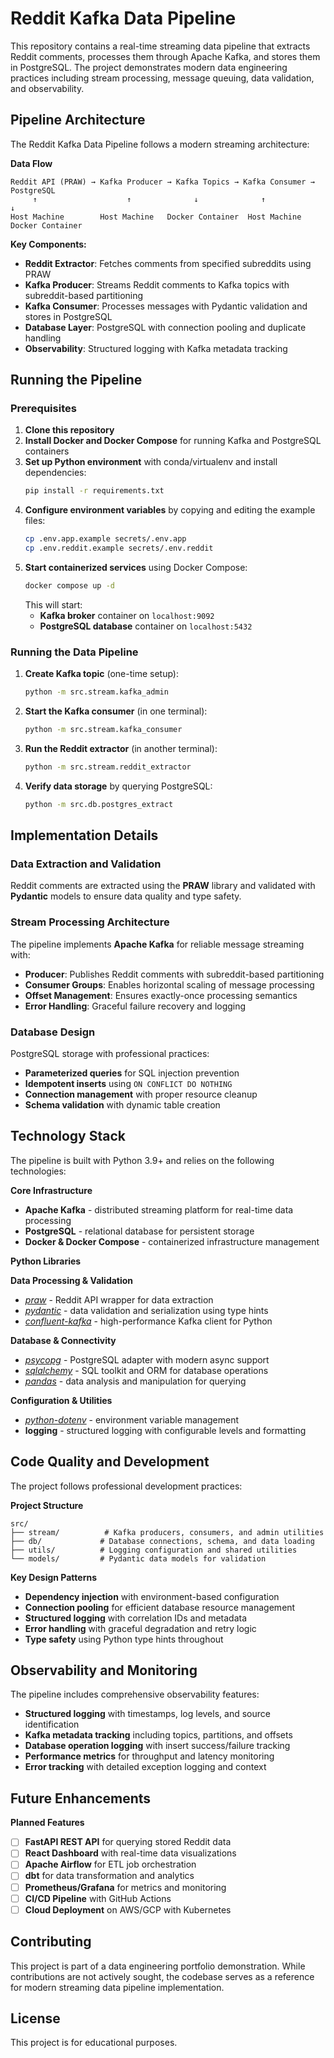# Reddit Kafka Data Pipeline

This repository contains a real-time streaming data pipeline that extracts Reddit comments, processes them through Apache Kafka, and stores them in PostgreSQL. The project demonstrates modern data engineering practices including stream processing, message queuing, data validation, and observability.

## Pipeline Architecture

The Reddit Kafka Data Pipeline follows a modern streaming architecture:

**Data Flow**
```
Reddit API (PRAW) → Kafka Producer → Kafka Topics → Kafka Consumer → PostgreSQL
     ↑                    ↑              ↓              ↑              ↓
Host Machine        Host Machine   Docker Container  Host Machine  Docker Container
```

**Key Components:**
- **Reddit Extractor**: Fetches comments from specified subreddits using PRAW
- **Kafka Producer**: Streams Reddit comments to Kafka topics with subreddit-based partitioning
- **Kafka Consumer**: Processes messages with Pydantic validation and stores in PostgreSQL
- **Database Layer**: PostgreSQL with connection pooling and duplicate handling
- **Observability**: Structured logging with Kafka metadata tracking

## Running the Pipeline

### Prerequisites

1. **Clone this repository**
2. **Install Docker and Docker Compose** for running Kafka and PostgreSQL containers
3. **Set up Python environment** with conda/virtualenv and install dependencies:
   ```bash
   pip install -r requirements.txt
   ```
4. **Configure environment variables** by copying and editing the example files:
   ```bash
   cp .env.app.example secrets/.env.app
   cp .env.reddit.example secrets/.env.reddit
   ```
5. **Start containerized services** using Docker Compose:
   ```bash
   docker compose up -d
   ```
   This will start:
   - **Kafka broker** container on `localhost:9092`
   - **PostgreSQL database** container on `localhost:5432`

### Running the Data Pipeline

1. **Create Kafka topic** (one-time setup):
   ```bash
   python -m src.stream.kafka_admin
   ```

2. **Start the Kafka consumer** (in one terminal):
   ```bash
   python -m src.stream.kafka_consumer
   ```

3. **Run the Reddit extractor** (in another terminal):
   ```bash
   python -m src.stream.reddit_extractor
   ```

4. **Verify data storage** by querying PostgreSQL:
   ```bash
   python -m src.db.postgres_extract
   ```

## Implementation Details

### Data Extraction and Validation

Reddit comments are extracted using the **PRAW** library and validated with **Pydantic** models to ensure data quality and type safety.

### Stream Processing Architecture

The pipeline implements **Apache Kafka** for reliable message streaming with:
- **Producer**: Publishes Reddit comments with subreddit-based partitioning
- **Consumer Groups**: Enables horizontal scaling of message processing
- **Offset Management**: Ensures exactly-once processing semantics
- **Error Handling**: Graceful failure recovery and logging

### Database Design

PostgreSQL storage with professional practices:
- **Parameterized queries** for SQL injection prevention
- **Idempotent inserts** using `ON CONFLICT DO NOTHING`
- **Connection management** with proper resource cleanup
- **Schema validation** with dynamic table creation

## Technology Stack

The pipeline is built with Python 3.9+ and relies on the following technologies:

**Core Infrastructure**
* **Apache Kafka** - distributed streaming platform for real-time data processing
* **PostgreSQL** - relational database for persistent storage
* **Docker & Docker Compose** - containerized infrastructure management

**Python Libraries**

**Data Processing & Validation**
* [*praw*](https://praw.readthedocs.io/) - Reddit API wrapper for data extraction
* [*pydantic*](https://pydantic-docs.helpmanual.io/) - data validation and serialization using type hints
* [*confluent-kafka*](https://docs.confluent.io/kafka-clients/python/current/overview.html) - high-performance Kafka client for Python

**Database & Connectivity**
* [*psycopg*](https://www.psycopg.org/psycopg3/) - PostgreSQL adapter with modern async support
* [*sqlalchemy*](https://www.sqlalchemy.org/) - SQL toolkit and ORM for database operations
* [*pandas*](https://pandas.pydata.org/) - data analysis and manipulation for querying

**Configuration & Utilities**
* [*python-dotenv*](https://github.com/theskumar/python-dotenv) - environment variable management
* **logging** - structured logging with configurable levels and formatting

## Code Quality and Development

The project follows professional development practices:

**Project Structure**
```
src/
├── stream/          # Kafka producers, consumers, and admin utilities
├── db/             # Database connections, schema, and data loading
├── utils/          # Logging configuration and shared utilities
└── models/         # Pydantic data models for validation
```

**Key Design Patterns**
* **Dependency injection** with environment-based configuration
* **Connection pooling** for efficient database resource management
* **Structured logging** with correlation IDs and metadata
* **Error handling** with graceful degradation and retry logic
* **Type safety** using Python type hints throughout

## Observability and Monitoring

The pipeline includes comprehensive observability features:

* **Structured logging** with timestamps, log levels, and source identification
* **Kafka metadata tracking** including topics, partitions, and offsets
* **Database operation logging** with insert success/failure tracking
* **Performance metrics** for throughput and latency monitoring
* **Error tracking** with detailed exception logging and context

## Future Enhancements

**Planned Features**
- [ ] **FastAPI REST API** for querying stored Reddit data
- [ ] **React Dashboard** with real-time data visualizations
- [ ] **Apache Airflow** for ETL job orchestration
- [ ] **dbt** for data transformation and analytics
- [ ] **Prometheus/Grafana** for metrics and monitoring
- [ ] **CI/CD Pipeline** with GitHub Actions
- [ ] **Cloud Deployment** on AWS/GCP with Kubernetes

## Contributing

This project is part of a data engineering portfolio demonstration. While contributions are not actively sought, the codebase serves as a reference for modern streaming data pipeline implementation.

## License

This project is for educational purposes.
